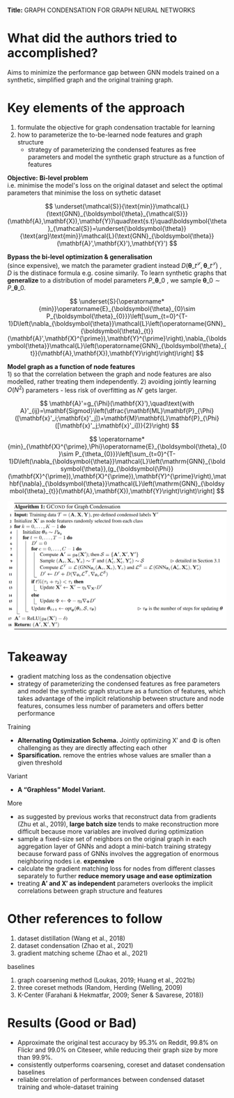 **Title:** GRAPH CONDENSATION FOR GRAPH NEURAL NETWORKS

# What did the authors tried to accomplished?

Aims to minimize the performance gap between GNN models trained on a synthetic, simplified graph and the original training graph.  
  

# Key elements of the approach

1. formulate the objective for graph condensation tractable for learning
2. how to parameterize the to-be-learned node features and graph structure
   - strategy of parameterizing the condensed features as free parameters and model the synthetic graph structure as a function of features

**Objective:** **Bi-level problem**  
i.e. minimise the model's loss on the original dataset and select the optimal parameters that minimise the loss on sythetic dataset

$$
\underset{\mathcal{S}}{\text{min}}\mathcal{L}(\text{GNN}_{\boldsymbol{\theta}_{\mathcal{S}}}(\mathbf{A},\mathbf{X}),\mathbf{Y})\quad\text{s.t}\quad\boldsymbol{\theta}_{\mathcal{S}}=\underset{\boldsymbol{\theta}}{\text{arg}\text{min}}\mathcal{L}(\text{GNN}_{\boldsymbol{\theta}}(\mathbf{A}',\mathbf{X}'),\mathbf{Y}')
$$  


**Bypass the bi-level optimization & generalisation**   
(since expensive), we match the parameter gradient instead $D(\boldsymbol{\theta}\_{t}^{\mathcal S},\boldsymbol{\theta}\_{t}^{\mathcal T})$ , $D$ is the distinace formula e.g. cosine simarily.
To learn synthetic graphs that **generalize** to a distribution of model parameters $P\_{\boldsymbol{\theta}\_0}$ , we sample $\boldsymbol{\theta}\_{0}\sim P\_{\boldsymbol{\theta}\_{0}}$.

$$
\underset{S}{\operatorname*{min}}\operatorname{E}_{\boldsymbol{\theta}_{0}\sim P_{\boldsymbol{\theta}_{0}}}\left[\sum_{t=0}^{T-1}D\left(\nabla_{\boldsymbol{\theta}}\mathcal{L}\left(\operatorname{GNN}_{\boldsymbol{\theta}_{t}}(\mathbf{A}',\mathbf{X}^{\prime}),\mathbf{Y}^{\prime}\right),\nabla_{\boldsymbol{\theta}}\mathcal{L}\left(\operatorname{GNN}_{\boldsymbol{\theta}_{t}}(\mathbf{A},\mathbf{X}),\mathbf{Y}\right)\right)\right]
$$

**Model graph as a function of node features**  
1\) so that the correlation between the graph and node features are also modelled, rather treating them independently. 2) avoiding jointly learning $O(N^2)$ parameters - less risk of overfitting as $N'$ gets larger.  

$$
\mathbf{A}'=g_{\Phi}(\mathbf{X}'),\quad\text{with A}'_{ij}=\mathbf{Sigmod}\left(\dfrac{\mathbf{ML}\mathbf{P}_{\Phi}([\mathbf{x}'_i;\mathbf{x}'_j])+\mathbf{M}\mathbf{L}\mathbf{P}_{\Phi}([\mathbf{x}'_j;\mathbf{x}'_i])}{2}\right)
$$  

$$
\operatorname*{min}_{\mathbf{X}^{\prime},\Phi}\operatorname{E}_{\boldsymbol{\theta}_{0}\sim P_{\theta_{0}}}\left[\sum_{t=0}^{T-1}D\left(\nabla_{\boldsymbol{\theta}}\mathcal{L}\left(\mathrm{GNN}_{\boldsymbol{\theta}},(g_{\boldsymbol{\Phi}}(\mathbf{X}^{\prime}),\mathbf{X}^{\prime}),\mathbf{Y}^{\prime}\right),\mathbf{\nabla}_{\boldsymbol{\theta}}\mathcal{L}\left(\mathrm{GNN}_{\boldsymbol{\theta}_{t}}(\mathbf{A},\mathbf{X}),\mathbf{Y}\right)\right)\right]
$$

<img src="imgs/gcond-algo.png" alt="drawing" width="600"/>


# Takeaway

- gradient matching loss as the condensation objective
- strategy of parameterizing the condensed features as free parameters and model the synthetic graph structure as a function of features, which takes advantage of the implicit relationship between structure and node features, consumes less number of parameters and offers better performance

Training

- **Alternating Optimization Schema.** Jointly optimizing X′ and Φ is often challenging as they are directly affecting each other  
- **Sparsification.** remove the entries whose values are smaller than a given threshold

Variant

- **A “Graphless” Model Variant.**

More 

- as suggested by previous works that reconstruct data from gradients (Zhu et al., 2019), **large batch size** tends to make reconstruction more difficult because more variables are involved during optimization
- sample a fixed-size set of neighbors on the original graph in each aggregation layer of GNNs and adopt a mini-batch training strategy because forward pass of GNNs involves the aggregation of enormous neighboring nodes i.e. **expensive**
- calculate the gradient matching loss for nodes from different classes separately to further **reduce memory usage and ease optimization**
- treating **A′ and X′ as independent** parameters overlooks the implicit correlations between graph structure and features
  
# Other references to follow

1. dataset distillation (Wang et al., 2018)
2. dataset condensation (Zhao et al., 2021) 
3. gradient matching scheme (Zhao et al., 2021)

baselines

1. graph coarsening method (Loukas, 2019; Huang et al., 2021b)
2. three coreset methods (Random, Herding (Welling, 2009)
3. K-Center (Farahani & Hekmatfar, 2009; Sener & Savarese, 2018))


# Results (Good or Bad)

- Approximate the original test accuracy by 95.3% on Reddit, 99.8% on Flickr and 99.0% on Citeseer, while reducing their graph size by more than 99.9%.
- consistently outperforms coarsening, coreset and dataset condensation baselines
- reliable correlation of performances between condensed dataset training and whole-dataset training
